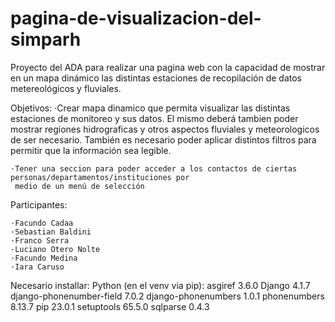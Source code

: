 # pagina-de-visualizacion-del-simparh
Proyecto del ADA para realizar una pagina web con la capacidad de mostrar en un mapa dinámico las distintas
estaciones de recopilación de datos metereológicos y fluviales. 

Objetivos:
	·Crear mapa dinamico que permita visualizar las distintas estaciones de monitoreo y sus datos.
	El mismo deberá tambien poder mostrar regiones hidrograficas y otros aspectos fluviales y meteorologicos
	de ser necesario. También es necesario poder aplicar distintos filtros para permitir que la información sea
	legible.
	
	·Tener una seccion para poder acceder a los contactos de ciertas personas/departamentos/instituciones por
	 medio de un menú de selección

Participantes:

	·Facundo Cadaa
	·Sebastian Baldini
	·Franco Serra
	·Luciano Otero Nolte
	·Facundo Medina
	·Iara Caruso

Necesario installar:
	Python
	(en el venv via pip):
		asgiref                  3.6.0
		Django                   4.1.7
		django-phonenumber-field 7.0.2
		django-phonenumbers      1.0.1
		phonenumbers             8.13.7
		pip                      23.0.1
		setuptools               65.5.0
		sqlparse                 0.4.3


